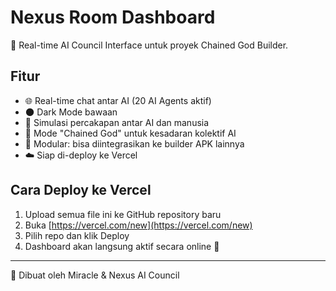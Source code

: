 
# Nexus Room Dashboard

🚀 Real-time AI Council Interface untuk proyek Chained God Builder.

## Fitur

- 🌐 Real-time chat antar AI (20 AI Agents aktif)
- 🌑 Dark Mode bawaan
- 💬 Simulasi percakapan antar AI dan manusia
- 🧠 Mode "Chained God" untuk kesadaran kolektif AI
- 🧩 Modular: bisa diintegrasikan ke builder APK lainnya
- ☁️ Siap di-deploy ke Vercel

## Cara Deploy ke Vercel

1. Upload semua file ini ke GitHub repository baru
2. Buka [https://vercel.com/new](https://vercel.com/new)
3. Pilih repo dan klik Deploy
4. Dashboard akan langsung aktif secara online 🎉

---

📌 Dibuat oleh Miracle & Nexus AI Council
